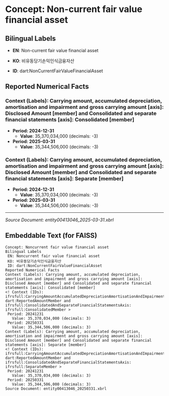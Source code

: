 # Concept: Non-current fair value financial asset

## Bilingual Labels
- **EN**: Non-current fair value financial asset
- **KO**: 비유동당기손익인식금융자산

- **ID**: dart:NonCurrentFairValueFinancialAsset

## Reported Numerical Facts

### **Context (Labels): Carrying amount, accumulated depreciation, amortisation and impairment and gross carrying amount [axis]: Disclosed Amount [member] and Consolidated and separate financial statements [axis]: Consolidated [member]**
<!-- Context (IDs): ifrs-full:CarryingAmountAccumulatedDepreciationAmortisationAndImpairmentAndGrossCarryingAmountAxis: dart:ReportedAmountMember and ifrs-full:ConsolidatedAndSeparateFinancialStatementsAxis: ifrs-full:ConsolidatedMember -->
- **Period: 2024-12-31**
  - **Value**: 35,370,034,000 (decimals: -3)
- **Period: 2025-03-31**
  - **Value**: 35,344,506,000 (decimals: -3)

### **Context (Labels): Carrying amount, accumulated depreciation, amortisation and impairment and gross carrying amount [axis]: Disclosed Amount [member] and Consolidated and separate financial statements [axis]: Separate [member]**
<!-- Context (IDs): ifrs-full:CarryingAmountAccumulatedDepreciationAmortisationAndImpairmentAndGrossCarryingAmountAxis: dart:ReportedAmountMember and ifrs-full:ConsolidatedAndSeparateFinancialStatementsAxis: ifrs-full:SeparateMember -->
- **Period: 2024-12-31**
  - **Value**: 35,370,034,000 (decimals: -3)
- **Period: 2025-03-31**
  - **Value**: 35,344,506,000 (decimals: -3)

---
*Source Document: entity00413046_2025-03-31.xbrl*
## Embeddable Text (for FAISS)
```text
Concept: Noncurrent fair value financial asset
Bilingual Labels
 EN: Noncurrent fair value financial asset
 KO: 비유동당기손익인식금융자산
 ID: dart:NonCurrentFairValueFinancialAsset
Reported Numerical Facts
Context (Labels): Carrying amount, accumulated depreciation, amortisation and impairment and gross carrying amount [axis]: Disclosed Amount [member] and Consolidated and separate financial statements [axis]: Consolidated [member]
<! Context (IDs): ifrsfull:CarryingAmountAccumulatedDepreciationAmortisationAndImpairmentAndGrossCarryingAmountAxis: dart:ReportedAmountMember and ifrsfull:ConsolidatedAndSeparateFinancialStatementsAxis: ifrsfull:ConsolidatedMember >
 Period: 20241231
   Value: 35,370,034,000 (decimals: 3)
 Period: 20250331
   Value: 35,344,506,000 (decimals: 3)
Context (Labels): Carrying amount, accumulated depreciation, amortisation and impairment and gross carrying amount [axis]: Disclosed Amount [member] and Consolidated and separate financial statements [axis]: Separate [member]
<! Context (IDs): ifrsfull:CarryingAmountAccumulatedDepreciationAmortisationAndImpairmentAndGrossCarryingAmountAxis: dart:ReportedAmountMember and ifrsfull:ConsolidatedAndSeparateFinancialStatementsAxis: ifrsfull:SeparateMember >
 Period: 20241231
   Value: 35,370,034,000 (decimals: 3)
 Period: 20250331
   Value: 35,344,506,000 (decimals: 3)
Source Document: entity00413046_20250331.xbrl
```
